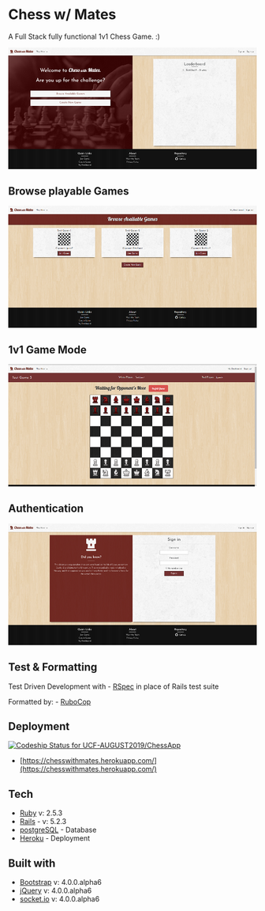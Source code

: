# Chess w/ Mates

A Full Stack fully functional 1v1 Chess Game. :)

<img src="images/index.PNG">

## Browse playable Games

<img src="images/browse.PNG">

## 1v1 Game Mode

<img src="images/board.PNG">

## Authentication

<img src="images/auth.PNG">

## Test & Formatting

Test Driven Development with - [RSpec](https://github.com/rspec/rspec-rails) in place of Rails test suite

Formatted by: - [RuboCop](https://docs.rubocop.org/en/stable/)

## Deployment

[![Codeship Status for UCF-AUGUST2019/ChessApp](https://app.codeship.com/projects/444e7260-ff3c-0137-36b1-3a5faa18747a/status?branch=master)](https://app.codeship.com/projects/377915)

- [https://chesswithmates.herokuapp.com/](https://chesswithmates.herokuapp.com/)

## Tech

- [Ruby](https://www.ruby-lang.org/en/documentation/) v: 2.5.3
- [Rails](https://rubyonrails.org/) - v: 5.2.3
- [postgreSQL](https://www.postgresql.org/) - Database
- [Heroku](https://devcenter.heroku.com/) - Deployment

## Built with

- [Bootstrap](https://getbootstrap.com/docs/4.4/getting-started/introduction/) v: 4.0.0.alpha6
- [jQuery](https://api.jqueryui.com/) v: 4.0.0.alpha6
- [socket.io](https://socket.io/) v: 4.0.0.alpha6
